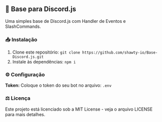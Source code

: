 ## 🤖 Base para Discord.js
Uma simples base de Discord.js com Handler de Eventos e SlashCommands.

### 📥 Instalação
1. Clone este repositório: `git clone https://github.com/shawty-io/Base-Discord.js.git`
2. Instale às dependências: `npm i`

### ⚙️ Configuração
**Token:** Coloque o token do seu bot no arquivo: `.env`
   
### ⚖️ Licença
Este projeto está licenciado sob a MIT License - veja o arquivo LICENSE para mais detalhes.
